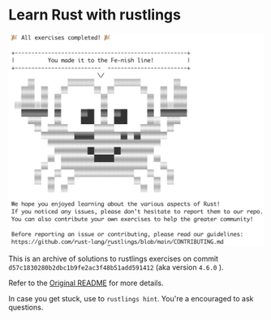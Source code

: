 # Learn Rust with rustlings

![Fe-nish Line](./fenish-line.png)

This is an archive of solutions to rustlings exercises on commit `d57c1830280b2dbc1b9fe2ac3f48b51add591412` (aka version `4.6.0` ).

Refer to the [Original README](./README.old.md) for more details.

In case you get stuck, use to `rustlings hint`. You're a encouraged to ask questions.
